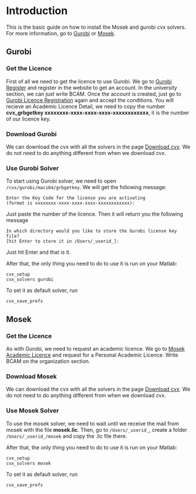 # Introduction

This is the basic guide on how to install the Mosek and gurobi cvx solvers. For more information, go to [Gurobi](http://cvxr.com/cvx/doc/gurobi.html) or [Mosek](http://cvxr.com/cvx/doc/mosek.html).

## Gurobi

### Get the Licence

First of all we need to get the licence to use Gurobi.
We go to [Gurobi Register](https://www.gurobi.com/downloads/end-user-license-agreement-academic/) and register in the website to get an account.
In the university section, we can just write BCAM.
Once the account is created, just go to [Gurobi Licence Registration](https://www.gurobi.com/downloads/end-user-license-agreement-academic/) again and accept the conditions.
You will recieve an Academic Licence Detail, we need to copy the number **cvx_grbgetkey xxxxxxxx-xxxx-xxxx-xxxx-xxxxxxxxxxxx**, it is the number of our licence key.

### Download Gurobi

We can download the cvx with all the solvers in the page [Download cvx](http://cvxr.com/cvx/download/).
We do not need to do anything different from when we download cvx.

### Use Gurobi Solver

To start using Gurobi solver, we need to open `/cvx/gurobi/maci64/grbgetkey`. We will get the following message:

    Enter the Key Code for the license you are activating
    (format is xxxxxxxx-xxxx-xxxx-xxxx-xxxxxxxxxxxx):

Just paste the number of the licence.
Then it will return you the following message

    In which directory would you like to store the Gurobi license key file?
    [hit Enter to store it in /Users/_userid_]: 
    
Just hit Enter and that is it.

After that, the only thing you need to do to use it is run on your Matlab:

    cvx_setup
    cvx_solvers gurobi
    
To set it as default solver, run

    cvx_save_prefs
    
## Mosek

### Get the Licence

As with Gurobi, we need to request an academic licence.
We go to [Mosek Academic Licence](https://www.mosek.com/products/academic-licenses/) and request for a Personal Academic Licence.
Write BCAM on the organization section.

### Download Mosek

We can download the cvx with all the solvers in the page [Download cvx](http://cvxr.com/cvx/download/).
We do not need to do anything different from when we download cvx.

### Use Mosek Solver

To use the mosek solver, we need to wait until we receive the mail from mosek with the file **mosek.lic**. Then, go to `/Users/_userid_`, create a folder `/Users/_userid_/mosek` and copy the .lic file there.

After that, the only thing you need to do to use it is run on your Matlab:

    cvx_setup
    cvx_solvers mosek
    
To set it as default solver, run

    cvx_save_prefs
